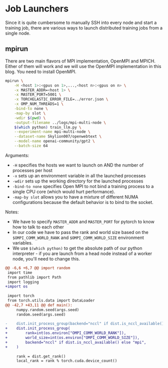 # Job Launchers

Since it is quite cumbersome to manually SSH into every node and start a training job, there are various ways to launch distributed training jobs from a single node.

## mpirun

There are two main flavors of MPI implementation, OpenMPI and MPICH. Either of them will work and we will use the OpenMPI implementation in this blog. You need to install OpenMPI.

```bash
mpirun \
    -H <host 1>:<gpus on 1>,...,<host n>:<gpus on n> \
    -x MASTER_ADDR=<host 1> \
    -x MASTER_PORT=5001 \
    -x TORCHELASTIC_ERROR_FILE=../error.json \
    -x OMP_NUM_THREADS=1 \
    -bind-to none \
    -map-by slot \
    -wdir $(pwd) \
    -output-filename ../logs/mpi-multi-node \
    $(which python) train_llm.py \
    --experiment-name mpi-multi-node \
    --dataset-name Skylion007/openwebtext \
    --model-name openai-community/gpt2 \
    --batch-size 64
```

Arguments:
- `-H` specifies the hosts we want to launch on AND the number of processes per host
- `-x` sets up an environment variable in all the launched processes
- `-wdir` sets up the working directory for the launched processes
- `-bind-to none` specifies Open MPI to not bind a training process to a single CPU core (which would hurt performance).
- `-map-by slot` allows you to have a mixture of different NUMA configurations because the default behavior is to bind to the socket.

Notes:
- We have to specify `MASTER_ADDR` and `MASTER_PORT` for pytorch to know how to talk to each other
- In our code we have to pass the rank and world size based on the `$OMPI_COMM_WORLD_RANK` and `$OMPI_COMM_WORLD_SIZE` environment variables.
- We use `$(which python)` to get the absolute path of our python interpreter - if you are launch from a head node instead of a worker node, you'll need to change this.

```diff
@@ -6,6 +6,7 @@ import random
 import time
 from pathlib import Path
 import logging
+import os
 
 import torch
 from torch.utils.data import DataLoader
@@ -42,7 +43,11 @@ def main():
     numpy.random.seed(args.seed)
     random.seed(args.seed)
 
-    dist.init_process_group(backend="nccl" if dist.is_nccl_available() else "mpi")
+    dist.init_process_group(
+        rank=int(os.environ["OMPI_COMM_WORLD_RANK"]),
+        world_size=int(os.environ["OMPI_COMM_WORLD_SIZE"]),
+        backend="nccl" if dist.is_nccl_available() else "mpi",
+    )
 
     rank = dist.get_rank()
     local_rank = rank % torch.cuda.device_count()
```
